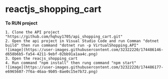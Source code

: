 # reactjs_shopping_cart

**To RUN project**

    1. Clone the API project "https://github.com/hqhuy1705/api_shopping_cart.git"
    2. Open the api project in Visual Studio Code and run Comman "dotnet build" then run command "dotnet run -p VirtualShopping.API"
    ![image](https://user-images.githubusercontent.com/32322220/174486146-d658b6b5-fa54-4211-9ebf-02bb91a1aa4c.png)
    3. Open the reacjs_shopping_cart
    4. Run command "npm install" then rung command "npm start"
    ![image](https://user-images.githubusercontent.com/32322220/174486177-e6965607-7f6a-46aa-9b05-8ae0c15e7b72.png)
